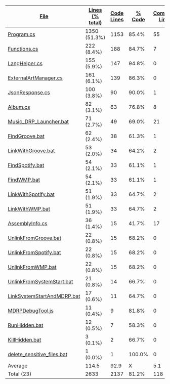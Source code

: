 
|[File](https://github.com/jojo2357/Music-Discord-Rich-Presence/tree/development/statistics%2Ftotal%2Fname_ascending.md%2F)|[Lines (% total)](https://github.com/jojo2357/Music-Discord-Rich-Presence/tree/development/statistics%2Ftotal%2Flines_descending.md%2F)|[Code Lines](https://github.com/jojo2357/Music-Discord-Rich-Presence/tree/development/statistics%2Ftotal%2Fcode_ascending.md%2F)|[% Code](https://github.com/jojo2357/Music-Discord-Rich-Presence/tree/development/statistics%2Ftotal%2Fproportion_code_descending.md%2F)|[Comment Lines](https://github.com/jojo2357/Music-Discord-Rich-Presence/tree/development/statistics%2Ftotal%2Fcomments_descending.md%2F)|[% Comment](https://github.com/jojo2357/Music-Discord-Rich-Presence/tree/development/statistics%2Ftotal%2Fproportion_comments_descending.md%2F)|[Blank Lines](https://github.com/jojo2357/Music-Discord-Rich-Presence/tree/development/statistics%2Ftotal%2Fblanks_descending.md%2F)|[% Blank](https://github.com/jojo2357/Music-Discord-Rich-Presence/tree/development/statistics%2Ftotal%2Fproportion_blanks_descending.md%2F)|
| --- | --- | --- | --- | --- | --- | --- | --- |
|[Program.cs](https://github.com/jojo2357/Music-Discord-Rich-Presence/tree/development/MDRP%2FProgram.cs)|1350 (51.3%)|1153|85.4%|55|4.1%|142|10.5%|
|[Functions.cs](https://github.com/jojo2357/Music-Discord-Rich-Presence/tree/development/MDRP%2Futil%2FFunctions.cs)|222 (8.4%)|188|84.7%|7|3.2%|27|12.2%|
|[LangHelper.cs](https://github.com/jojo2357/Music-Discord-Rich-Presence/tree/development/MDRP%2Futil%2FLangHelper.cs)|155 (5.9%)|147|94.8%|0|0.0%|8|5.2%|
|[ExternalArtManager.cs](https://github.com/jojo2357/Music-Discord-Rich-Presence/tree/development/MDRP%2Futil%2FExternalAPI%2FExternalArtManager.cs)|161 (6.1%)|139|86.3%|0|0.0%|22|13.7%|
|[JsonResponse.cs](https://github.com/jojo2357/Music-Discord-Rich-Presence/tree/development/MDRP%2Futil%2FJsonResponse.cs)|100 (3.8%)|90|90.0%|1|1.0%|9|9.0%|
|[Album.cs](https://github.com/jojo2357/Music-Discord-Rich-Presence/tree/development/MDRP%2Futil%2FAlbum.cs)|82 (3.1%)|63|76.8%|8|9.8%|11|13.4%|
|[Music_DRP_Launcher.bat](https://github.com/jojo2357/Music-Discord-Rich-Presence/tree/development/Music_DRP_Launcher.bat)|71 (2.7%)|49|69.0%|21|29.6%|1|1.4%|
|[FindGroove.bat](https://github.com/jojo2357/Music-Discord-Rich-Presence/tree/development/MDRP%2Fbin%2FRelease%2FFindGroove.bat)|62 (2.4%)|38|61.3%|1|1.6%|23|37.1%|
|[LinkWithGroove.bat](https://github.com/jojo2357/Music-Discord-Rich-Presence/tree/development/MDRP%2Fbin%2FRelease%2FLinkWithGroove.bat)|53 (2.0%)|34|64.2%|2|3.8%|17|32.1%|
|[FindSpotify.bat](https://github.com/jojo2357/Music-Discord-Rich-Presence/tree/development/MDRP%2Fbin%2FRelease%2FFindSpotify.bat)|54 (2.1%)|33|61.1%|1|1.9%|20|37.0%|
|[FindWMP.bat](https://github.com/jojo2357/Music-Discord-Rich-Presence/tree/development/MDRP%2Fbin%2FRelease%2FFindWMP.bat)|54 (2.1%)|33|61.1%|1|1.9%|20|37.0%|
|[LinkWithSpotify.bat](https://github.com/jojo2357/Music-Discord-Rich-Presence/tree/development/MDRP%2Fbin%2FRelease%2FLinkWithSpotify.bat)|51 (1.9%)|33|64.7%|2|3.9%|16|31.4%|
|[LinkWithWMP.bat](https://github.com/jojo2357/Music-Discord-Rich-Presence/tree/development/MDRP%2Fbin%2FRelease%2FLinkWithWMP.bat)|51 (1.9%)|33|64.7%|2|3.9%|16|31.4%|
|[AssemblyInfo.cs](https://github.com/jojo2357/Music-Discord-Rich-Presence/tree/development/MDRP%2FProperties%2FAssemblyInfo.cs)|36 (1.4%)|15|41.7%|17|47.2%|4|11.1%|
|[UnlinkFromGroove.bat](https://github.com/jojo2357/Music-Discord-Rich-Presence/tree/development/MDRP%2Fbin%2FRelease%2FUnlinkFromGroove.bat)|22 (0.8%)|15|68.2%|0|0.0%|7|31.8%|
|[UnlinkFromSpotify.bat](https://github.com/jojo2357/Music-Discord-Rich-Presence/tree/development/MDRP%2Fbin%2FRelease%2FUnlinkFromSpotify.bat)|22 (0.8%)|15|68.2%|0|0.0%|7|31.8%|
|[UnlinkFromWMP.bat](https://github.com/jojo2357/Music-Discord-Rich-Presence/tree/development/MDRP%2Fbin%2FRelease%2FUnlinkFromWMP.bat)|22 (0.8%)|15|68.2%|0|0.0%|7|31.8%|
|[UnlinkFromSystemStart.bat](https://github.com/jojo2357/Music-Discord-Rich-Presence/tree/development/MDRP%2Fbin%2FRelease%2FUnlinkFromSystemStart.bat)|21 (0.8%)|14|66.7%|0|0.0%|7|33.3%|
|[LinkSystemStartAndMDRP.bat](https://github.com/jojo2357/Music-Discord-Rich-Presence/tree/development/MDRP%2Fbin%2FRelease%2FLinkSystemStartAndMDRP.bat)|17 (0.6%)|11|64.7%|0|0.0%|6|35.3%|
|[MDRPDebugTool.js](https://github.com/jojo2357/Music-Discord-Rich-Presence/tree/development/DebugTool%2FMDRPDebugTool.js)|11 (0.4%)|9|81.8%|0|0.0%|2|18.2%|
|[RunHidden.bat](https://github.com/jojo2357/Music-Discord-Rich-Presence/tree/development/MDRP%2Fbin%2FRelease%2FRunHidden.bat)|12 (0.5%)|7|58.3%|0|0.0%|5|41.7%|
|[KillHidden.bat](https://github.com/jojo2357/Music-Discord-Rich-Presence/tree/development/MDRP%2Fbin%2FRelease%2FKillHidden.bat)|3 (0.1%)|2|66.7%|0|0.0%|1|33.3%|
|[delete_sensitive_files.bat](https://github.com/jojo2357/Music-Discord-Rich-Presence/tree/development/MDRP%2Fbin%2FRelease%2Fdelete_sensitive_files.bat)|1 (0.0%)|1|100.0%|0|0.0%|0|0.0%|
|Average |114.5|92.9|X|5.1|X|16.4|X|
|Total (23)|2633|2137|81.2%|118| 4.5%|378|14.4%|